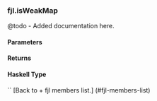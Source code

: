 ### fjl.isWeakMap
@todo - Added documentation here.

#### Parameters

#### Returns
 
#### Haskell Type
``
[Back to  + fjl members list.]
(#fjl-members-list)
